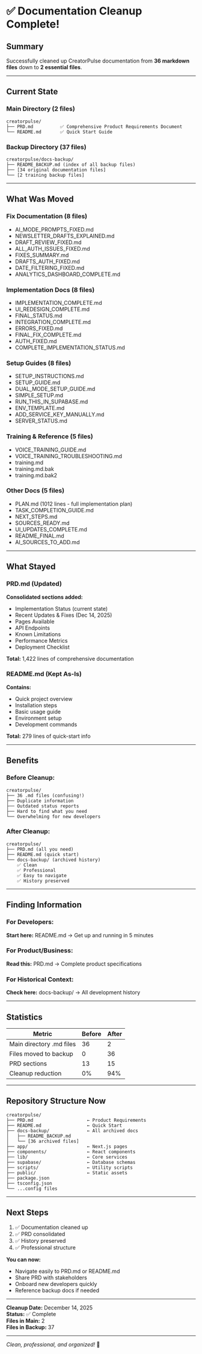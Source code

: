 # ✅ Documentation Cleanup Complete!

## Summary

Successfully cleaned up CreatorPulse documentation from **36 markdown files** down to **2 essential files**.

---

## Current State

### Main Directory (2 files)
```
creatorpulse/
├── PRD.md          ✅ Comprehensive Product Requirements Document
└── README.md       ✅ Quick Start Guide
```

### Backup Directory (37 files)
```
creatorpulse/docs-backup/
├── README_BACKUP.md (index of all backup files)
├── [34 original documentation files]
└── [2 training backup files]
```

---

## What Was Moved

### Fix Documentation (8 files)
- AI_MODE_PROMPTS_FIXED.md
- NEWSLETTER_DRAFTS_EXPLAINED.md
- DRAFT_REVIEW_FIXED.md
- ALL_AUTH_ISSUES_FIXED.md
- FIXES_SUMMARY.md
- DRAFTS_AUTH_FIXED.md
- DATE_FILTERING_FIXED.md
- ANALYTICS_DASHBOARD_COMPLETE.md

### Implementation Docs (8 files)
- IMPLEMENTATION_COMPLETE.md
- UI_REDESIGN_COMPLETE.md
- FINAL_STATUS.md
- INTEGRATION_COMPLETE.md
- ERRORS_FIXED.md
- FINAL_FIX_COMPLETE.md
- AUTH_FIXED.md
- COMPLETE_IMPLEMENTATION_STATUS.md

### Setup Guides (8 files)
- SETUP_INSTRUCTIONS.md
- SETUP_GUIDE.md
- DUAL_MODE_SETUP_GUIDE.md
- SIMPLE_SETUP.md
- RUN_THIS_IN_SUPABASE.md
- ENV_TEMPLATE.md
- ADD_SERVICE_KEY_MANUALLY.md
- SERVER_STATUS.md

### Training & Reference (5 files)
- VOICE_TRAINING_GUIDE.md
- VOICE_TRAINING_TROUBLESHOOTING.md
- training.md
- training.md.bak
- training.md.bak2

### Other Docs (5 files)
- PLAN.md (1012 lines - full implementation plan)
- TASK_COMPLETION_GUIDE.md
- NEXT_STEPS.md
- SOURCES_READY.md
- UI_UPDATES_COMPLETE.md
- README_FINAL.md
- AI_SOURCES_TO_ADD.md

---

## What Stayed

### PRD.md (Updated)
**Consolidated sections added:**
- Implementation Status (current state)
- Recent Updates & Fixes (Dec 14, 2025)
- Pages Available
- API Endpoints
- Known Limitations
- Performance Metrics
- Deployment Checklist

**Total:** 1,422 lines of comprehensive documentation

### README.md (Kept As-Is)
**Contains:**
- Quick project overview
- Installation steps
- Basic usage guide
- Environment setup
- Development commands

**Total:** 279 lines of quick-start info

---

## Benefits

### Before Cleanup:
```
creatorpulse/
├── 36 .md files (confusing!)
├── Duplicate information
├── Outdated status reports
├── Hard to find what you need
└── Overwhelming for new developers
```

### After Cleanup:
```
creatorpulse/
├── PRD.md (all you need)
├── README.md (quick start)
└── docs-backup/ (archived history)
    ✅ Clean
    ✅ Professional
    ✅ Easy to navigate
    ✅ History preserved
```

---

## Finding Information

### For Developers:
**Start here:** README.md → Get up and running in 5 minutes

### For Product/Business:
**Read this:** PRD.md → Complete product specifications

### For Historical Context:
**Check here:** docs-backup/ → All development history

---

## Statistics

| Metric | Before | After |
|--------|--------|-------|
| Main directory .md files | 36 | 2 |
| Files moved to backup | 0 | 36 |
| PRD sections | 13 | 15 |
| Cleanup reduction | 0% | 94% |

---

## Repository Structure Now

```
creatorpulse/
├── PRD.md                    ← Product Requirements
├── README.md                 ← Quick Start
├── docs-backup/              ← All archived docs
│   ├── README_BACKUP.md
│   └── [36 archived files]
├── app/                      ← Next.js pages
├── components/               ← React components
├── lib/                      ← Core services
├── supabase/                 ← Database schemas
├── scripts/                  ← Utility scripts
├── public/                   ← Static assets
├── package.json
├── tsconfig.json
└── ...config files
```

---

## Next Steps

1. ✅ Documentation cleaned up
2. ✅ PRD consolidated
3. ✅ History preserved
4. ✅ Professional structure

**You can now:**
- Navigate easily to PRD.md or README.md
- Share PRD with stakeholders
- Onboard new developers quickly
- Reference backup docs if needed

---

**Cleanup Date:** December 14, 2025  
**Status:** ✅ Complete  
**Files in Main:** 2  
**Files in Backup:** 37  

---

*Clean, professional, and organized!* 🎯

